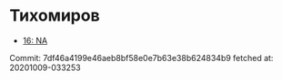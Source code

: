 # Тихомиров
- [16: NA](16.md)

Commit: 7df46a4199e46aeb8bf58e0e7b63e38b624834b9
 fetched at: 20201009-033253
